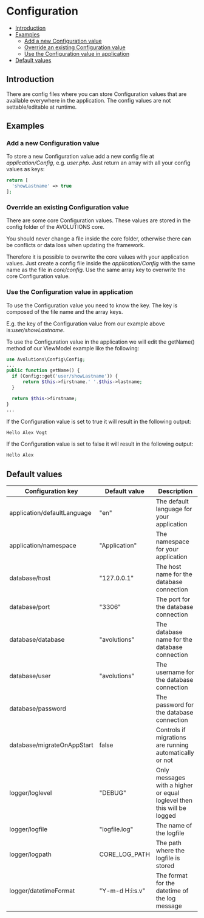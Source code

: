 # Configuration

* [Introduction](#introduction)
* [Examples](#examples)
  * [Add a new Configuration value](#add-a-new-configuration-value)
  * [Override an existing Configuration value](#override-an-existing-configuration-value)
  * [Use the Configuration value in application](#use-the-configuration-value-in-application)
* [Default values](#default-values)

## Introduction
There are config files where you can store Configuration values that are available everywhere in the application.
The config values are not settable/editable at runtime.

## Examples
### Add a new Configuration value

To store a new Configuration value add a new config file at *application/Config*, e.g. *user.php*.
Just return an array with all your config values as keys:
```php
return [
  'showLastname' => true
];
```

### Override an existing Configuration value

There are some core Configuration values. These values are stored in the config folder of the AVOLUTIONS core.

You should never change a file inside the core folder, otherwise there can be conflicts or data loss when updating the framework.

Therefore it is possible to overwrite the core values with your application values. Just create a config file inside the *application/Config* with the same name as the file in *core/config*.
Use the same array key to overwrite the core Configuration value.

### Use the Configuration value in application

To use the Configuration value you need to know the key. The key is composed of the file name and the array keys.

E.g. the key of the Configuration value from our example above is:*user/showLastname*.


To use the Configuration value in the application we will edit the getName() method of our ViewModel example like the following:
```php
use Avolutions\Config\Config;
...
public function getName() {
  if (Config::get('user/showLastname')) {
      return $this->firstname.' '.$this->lastname;
  }

  return $this->firstname;
}
...
```
If the Configuration value is set to true it will result in the following output:
```php
Hello Alex Vogt
```
If the Configuration value is set to false it will result in the following output:
```php
Hello Alex
```

## Default values

Configuration key | Default value | Description
--- | --- | ---
application/defaultLanguage | "en" | The default language for your application
application/namespace | "Application" | The namespace for your application
database/host | "127.0.0.1" | The host name for the database connection
database/port | "3306" | The port for the database connection
database/database | "avolutions" | The database name for the database connection
database/user | "avolutions" | The username for the database connection
database/password |  | The password for the database connection
database/migrateOnAppStart | false | Controls if migrations are running automatically or not
logger/loglevel | "DEBUG" | Only messages with a higher or equal loglevel then this will be logged
logger/logfile | "logfile.log" | The name of the logfile
logger/logpath | CORE_LOG_PATH | The path where the logfile is stored
logger/datetimeFormat | "Y-m-d H:i:s.v" | The format for the datetime of the log message